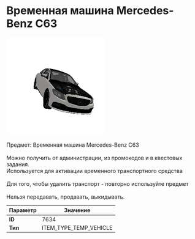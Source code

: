 # Временная машина Mercedes-Benz C63

![Item Image](../img/7634.webp?raw=true)

Предмет: Временная машина Mercedes-Benz C63<br><br>Можно получить от администрации, из промокодов и в квестовых задания.<br>Используется для активации временного транспортного средства<br><br>Для того, чтобы удалить транспорт - повторно используйте предмет<br><br>Нельзя передавать, продавать, выкидывать.


| Параметр | Значение |
|----------|----------|
| **ID** | 7634 |
| **Тип** | ITEM_TYPE_TEMP_VEHICLE |

